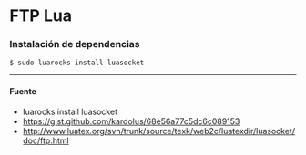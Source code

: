 # FTP Lua

### Instalación de dependencias

    $ sudo luarocks install luasocket

---

#### Fuente

+ luarocks install luasocket
+ https://gist.github.com/kardolus/68e56a77c5dc6c089153
+ http://www.luatex.org/svn/trunk/source/texk/web2c/luatexdir/luasocket/doc/ftp.html
